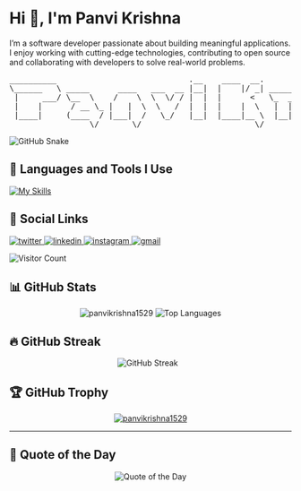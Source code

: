 
<h1>Hi 👋, I'm Panvi Krishna</h1>

I’m a software developer passionate about building meaningful applications. I enjoy working with cutting-edge technologies, contributing to open source and collaborating with developers to solve real-world problems.



<pre align="center">
__________                            .__    ____  __.          .__           .__                       
\______   \ _____      ____   ___  __ |__|  |    |/ _| _______  |__|   ______ |  |__     ____   _____   
 |     ___/ \__  \    /    \  \  \/ / |  |  |      <   \_  __ \ |  |  /  ___/ |  |  \   /    \  \__  \  
 |    |      / __ \_ |   |  \  \   /  |  |  |    |  \   |  | \/ |  |  \___ \  |   Y  \ |   |  \  / __ \_
 |____|     (____  / |___|  /   \_/   |__|  |____|__ \  |__|    |__| /____  > |___|  / |___|  / (____  /
                 \/       \/                        \/                    \/       \/       \/       \/ 
</pre>


<picture align="center">
  <source media="(prefers-color-scheme: dark)" srcset="https://raw.githubusercontent.com/panvikrishna1529/panvikrishna1529/output/github-snake-dark.svg">
  <source media="(prefers-color-scheme: light)" srcset="https://raw.githubusercontent.com/panvikrishna1529/panvikrishna1529/output/github-snake.svg">
  <img alt="GitHub Snake" src="https://raw.githubusercontent.com/panvikrishna1529/panvikrishna1529/output/github-snake.svg">
</picture>

## 🚀 Languages and Tools I Use
<p>
  <a href="https://skillicons.dev">
    <img src="https://skillicons.dev/icons?i=python,java,react,bootstrap,css,html,tensorflow,opencv,mysql,aws,firebase,figma" alt="My Skills" />
  </a>
</p>

## 📍 Social Links

<a target="_blank" href="https://twitter.com/panvikrishnaj">
  <img src="https://img.shields.io/badge/twitter-x?style=for-the-badge&logo=x&logoColor=white&color=%230f1419" alt="twitter" />
</a>

<a target="_blank" href="https://www.linkedin.com/in/jenne-panvi-krishna-352602218/">
  <img src="https://img.shields.io/badge/linkedin-logo?style=for-the-badge&logo=linkedin&logoColor=white&color=%230a77b6" alt="linkedin" />
</a>

<a target="_blank" href="https://www.instagram.com/panvikrishna.j/">
  <img src="https://img.shields.io/badge/instagram-logo?style=for-the-badge&logo=instagram&logoColor=white&color=%23F35369" alt="instagram" />
</a>

<a href="mailto:panvikrishna59@gmail.com" target="_blank">
  <img src="https://img.shields.io/badge/gmail-panvikrishna59@gmail.com-c14438?style=for-the-badge&logo=gmail&logoColor=white" alt="gmail" />
</a>


![Visitor Count](https://visitor-badge.laobi.icu/badge?page_id=panvikrishna1529.panvikrishna1529)

## 📊 GitHub Stats

<p align="center">
  <img src="https://github-readme-stats.vercel.app/api?username=panvikrishna1529&show_icons=true&locale=en&theme=radical" alt="panvikrishna1529" />
  <!-- Top Languages Used -->
  <img src="https://github-readme-stats.vercel.app/api/top-langs?username=panvikrishna1529&show_icons=true&locale=en&layout=compact&theme=radical" alt="Top Languages" />
</p>

## 🔥 GitHub Streak

<p align="center">
  <img src="https://github-readme-streak-stats.herokuapp.com/?user=panvikrishna1529&theme=radical" alt="GitHub Streak" style="margin-right: 10px;" />
</p>


## 🏆 GitHub Trophy

<p align="center">
  <a href="https://github.com/ryo-ma/github-profile-trophy">
    <img src="https://github-profile-trophy.vercel.app/?username=panvikrishna1529&theme=radical" alt="panvikrishna1529" />
  </a>
</p>

---

## 💬 Quote of the Day

<p align="center">
  <img src="https://quotes-github-readme.vercel.app/api?type=horizontal&theme=radical" alt="Quote of the Day" />
</p>
